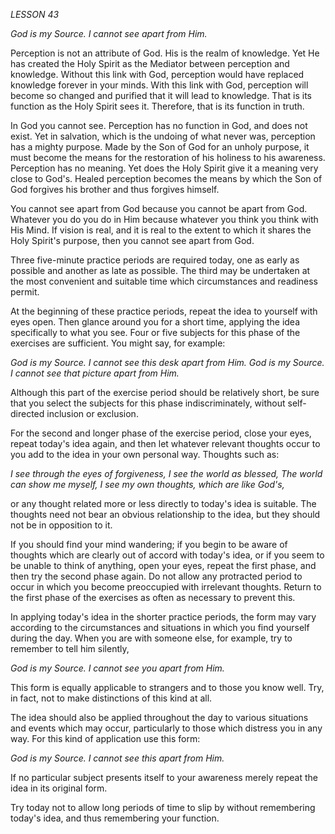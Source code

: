 *LESSON 43*

*God is my Source. I cannot see apart from Him.*

Perception is not an attribute of God. His is the realm of knowledge. Yet He has created the Holy Spirit as the Mediator between perception and knowledge. Without this link with God, perception would have replaced knowledge forever in your minds. With this link with God, perception will become so changed and purified that it will lead to knowledge. That is its function as the Holy Spirit sees it. Therefore, that is its function in truth.

In God you cannot see. Perception has no function in God, and does not exist. Yet in salvation, which is the undoing of what never was, perception has a mighty purpose. Made by the Son of God for an unholy purpose, it must become the means for the restoration of his holiness to his awareness. Perception has no meaning. Yet does the Holy Spirit give it a meaning very close to God's. Healed perception becomes the means by which the Son of God forgives his brother and thus forgives himself.

You cannot see apart from God because you cannot be apart from God. Whatever you do you do in Him because whatever you think you think with His Mind. If vision is real, and it is real to the extent to which it shares the Holy Spirit's purpose, then you cannot see apart from God.

Three five-minute practice periods are required today, one as early as possible and another as late as possible. The third may be undertaken at the most convenient and suitable time which circumstances and readiness permit.

At the beginning of these practice periods, repeat the idea to yourself with eyes open. Then glance around you for a short time, applying the idea specifically to what you see. Four or five subjects for this phase of the exercises are sufficient. You might say, for example:

_God is my Source. I cannot see this desk apart from Him. God is my Source. I cannot see that picture apart from Him._

Although this part of the exercise period should be relatively short, be sure that you select the subjects for this phase indiscriminately, without self-directed inclusion or exclusion.

For the second and longer phase of the exercise period, close your eyes, repeat today's idea again, and then let whatever relevant thoughts occur to you add to the idea in your own personal way. Thoughts such as:

_I see through the eyes of forgiveness,_
_I see the world as blessed,_
_The world can show me myself,_
_I see my own thoughts, which are like God's,_

or any thought related more or less directly to today's idea is suitable. The thoughts need not bear an obvious relationship to the idea, but they should not be in opposition to it.

If you should find your mind wandering; if you begin to be aware of thoughts which are clearly out of accord with today's idea, or if you seem to be unable to think of anything, open your eyes, repeat the first phase, and then try the second phase again. Do not allow any protracted period to occur in which you become preoccupied with irrelevant thoughts. Return to the first phase of the exercises as often as necessary to prevent this.

In applying today's idea in the shorter practice periods, the form may vary according to the circumstances and situations in which you find yourself during the day. When you are with someone else, for example, try to remember to tell him silently,

_God is my Source. I cannot see you apart from Him._

This form is equally applicable to strangers and to those you know well. Try, in fact, not to make distinctions of this kind at all.

The idea should also be applied throughout the day to various situations and events which may occur, particularly to those which distress you in any way. For this kind of application use this form:

_God is my Source. I cannot see this apart from Him._

If no particular subject presents itself to your awareness merely repeat the idea in its original form.

Try today not to allow long periods of time to slip by without remembering today's idea, and thus remembering your function.
